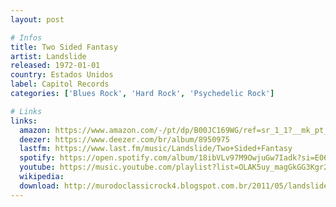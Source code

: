 ```yaml
---
layout: post

# Infos
title: Two Sided Fantasy
artist: Landslide
released: 1972-01-01
country: Estados Unidos
label: Capitol Records
categories: ['Blues Rock', 'Hard Rock', 'Psychedelic Rock']

# Links
links:
  amazon: https://www.amazon.com/-/pt/dp/B00JC169WG/ref=sr_1_1?__mk_pt_BR=%C3%85M%C3%85%C5%BD%C3%95%C3%91&dchild=1&keywords=Landslide+Two+Sided+Fantasy&qid=1616568827&s=music&sr=1-1
  deezer: https://www.deezer.com/br/album/8950975
  lastfm: https://www.last.fm/music/Landslide/Two+Sided+Fantasy
  spotify: https://open.spotify.com/album/18ibVLv97M9OwjuGw7Iadk?si=E06Kx0fJRhaStkAi2OK6Tg
  youtube: https://music.youtube.com/playlist?list=OLAK5uy_magGkGG3Kgr2nxYJqz7PgRvExHaWiuw-I
  wikipedia:
  download: http://murodoclassicrock4.blogspot.com.br/2011/05/landslide-two-sided-fantasy-1972.html
---
```

